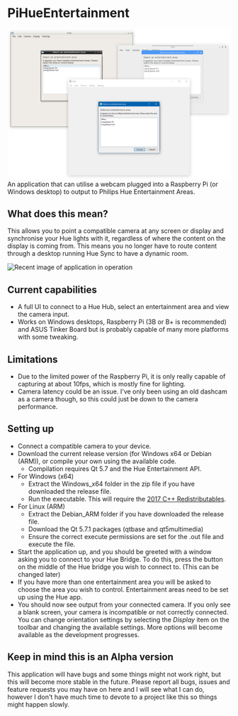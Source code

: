 # PiHueEntertainment
![Application overview image](HueEntertainmentCentre/image_overview.png)
An application that can utilise a webcam plugged into a Raspberry Pi (or Windows desktop) to output to Philips Hue Entertainment Areas.

## What does this mean?
This allows you to point a compatible camera at any screen or display and synchronise your Hue lights with it, regardless of where the content on the display is coming from. This means you no longer have to route content through a desktop running Hue Sync to have a dynamic room.

![Recent image of application in operation](https://thumbs.gfycat.com/DrearySecretGrosbeak-size_restricted.gif)

## Current capabilities
* A full UI to connect to a Hue Hub, select an entertainment area and view the camera input.
* Works on Windows desktops, Raspberry Pi (3B or B+ is recommended) and ASUS Tinker Board but is probably capable of many more platforms with some tweaking.

## Limitations
* Due to the limited power of the Raspberry Pi, it is only really capable of capturing at about 10fps, which is mostly fine for lighting.
* Camera latency could be an issue. I've only been using an old dashcam as a camera though, so this could just be down to the camera performance.

## Setting up
* Connect a compatible camera to your device.
* Download the current release version (for Windows x64 or Debian (ARM)), or compile your own using the available code.
  * Compilation requires Qt 5.7 and the Hue Entertainment API.
* For Windows (x64)
  * Extract the Windows_x64 folder in the zip file if you have downloaded the release file.
  * Run the executable. This will require the [2017 C++ Redistributables](https://aka.ms/vs/15/release/vc_redist.x64.exe).
* For Linux (ARM)
  * Extract the Debian_ARM folder if you have downloaded the release file.
  * Download the Qt 5.7.1 packages (qtbase and qt5multimedia)
  * Ensure the correct execute permissions are set for the .out file and execute the file.
* Start the application up, and you should be greeted with a window asking you to connect to your Hue Bridge. To do this, press the button on the middle of the Hue bridge you wish to connect to. (This can be changed later)
* If you have more than one entertainment area you will be asked to choose the area you wish to control. Entertainment areas need to be set up using the Hue app.
* You should now see output from your connected camera. If you only see a blank screen, your camera is incompatible or not correctly connected. You can change orientation settings by selecting the *Display* item on the toolbar and changing the available settings. More options will become available as the development progresses.

## Keep in mind this is an Alpha version
This application will have bugs and some things might not work right, but this will become more stable in the future. Please report all bugs, issues and feature requests you may have on here and I will see what I can do, however I don't have much time to devote to a project like this so things might happen slowly.
